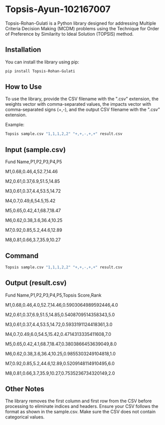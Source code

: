 # Topsis-Ayun-102167007

Topsis-Rohan-Gulati is a Python library designed for addressing Multiple Criteria Decision Making (MCDM) problems using the Technique for Order of Preference by Similarity to Ideal Solution (TOPSIS) method.

## Installation

You can install the library using pip:


```bash
pip install Topsis-Rohan-Gulati
``` 

## How to Use

To use the library, provide the CSV filename with the ".csv" extension, the weights vector with comma-separated values, the impacts vector with comma-separated signs (+,-), and the output CSV filename with the ".csv" extension.

Example:
```bash
Topsis sample.csv "1,1,1,2,2" "+,+,-,+,+" result.csv
```

## Input (sample.csv)

Fund Name,P1,P2,P3,P4,P5

M1,0.68,0.46,4,52.7,14.46

M2,0.61,0.37,6.9,51.5,14.85

M3,0.61,0.37,4.4,53.5,14.72

M4,0.7,0.49,6,54.5,15.42

M5,0.65,0.42,4.1,68.7,18.47

M6,0.62,0.38,3.6,36.4,10.25

M7,0.92,0.85,5.2,44.6,12.89

M8,0.81,0.66,3.7,35.9,10.27

## Command

```bash
Topsis sample.csv "1,1,1,2,2" "+,+,-,+,+" result.csv

```

## Output (result.csv)

Fund Name,P1,P2,P3,P4,P5,Topsis Score,Rank

M1,0.68,0.46,4.0,52.7,14.46,0.5903064989592446,4.0

M2,0.61,0.37,6.9,51.5,14.85,0.5408709514358343,5.0

M3,0.61,0.37,4.4,53.5,14.72,0.5933191124418361,3.0

M4,0.7,0.49,6.0,54.5,15.42,0.4714313335411608,7.0

M5,0.65,0.42,4.1,68.7,18.47,0.3803866453639049,8.0

M6,0.62,0.38,3.6,36.4,10.25,0.9855303249104818,1.0

M7,0.92,0.85,5.2,44.6,12.89,0.5209148114910495,6.0

M8,0.81,0.66,3.7,35.9,10.27,0.7535236734320149,2.0

## Other Notes

The library removes the first column and first row from the CSV before processing to eliminate indices and headers. Ensure your CSV follows the format as shown in the sample.csv.
Make sure the CSV does not contain categorical values.

